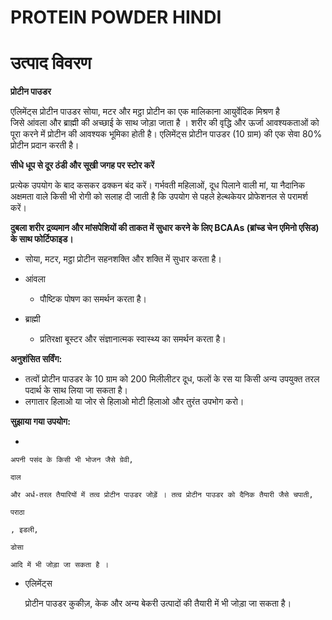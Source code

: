 # PROTEIN POWDER HINDI

# उत्पाद विवरण

**प्रोटीन पाउडर**

एलिमेंट्स प्रोटीन पाउडर सोया, मटर और मट्ठा प्रोटीन का एक मालिकाना आयुर्वेदिक मिश्रण है जिसे आंवला और ब्राह्मी की अच्छाई के साथ जोड़ा जाता है । शरीर की वृद्धि और ऊर्जा आवश्यकताओं को पूरा करने में प्रोटीन की आवश्यक भूमिका होती है। एलिमेंट्स प्रोटीन पाउडर (10 ग्राम) की एक सेवा 80% प्रोटीन प्रदान करती है।

**सीधे धूप से दूर ठंडी और सूखी जगह पर स्टोर करें**

प्रत्येक उपयोग के बाद कसकर ढक्कन बंद करें। गर्भवती महिलाओं, दूध पिलाने वाली मां, या नैदानिक ​​अक्षमता वाले किसी भी रोगी को सलाह दी जाती है कि उपयोग से पहले हेल्थकेयर प्रोफेशनल से परामर्श करें।

**दुबला शरीर द्रव्यमान और मांसपेशियों की ताकत में सुधार करने के लिए BCAAs (ब्रांच्ड चेन एमिनो एसिड) के साथ फोर्टिफाइड।**

- सोया, मटर, मट्ठा प्रोटीन सहनशक्ति और शक्ति में सुधार करता है।
- आंवला

    - पौष्टिक पोषण का समर्थन करता है।

- ब्राह्मी

    - प्रतिरक्षा बूस्टर और संज्ञानात्मक स्वास्थ्य का समर्थन करता है।

**अनुशंसित सर्विंग:**

- तत्वों प्रोटीन पाउडर के 10 ग्राम को 200 मिलीलीटर दूध, फलों के रस या किसी अन्य उपयुक्त तरल पदार्थ के साथ लिया जा सकता है।
- लगातार हिलाओ या जोर से हिलाओ मोटी हिलाओ और तुरंत उपभोग करो।

**सुझाया गया उपयोग:**

- 

    अपनी पसंद के किसी भी भोजन जैसे ग्रेवी,

    दाल

    और अर्ध-तरल तैयारियों में तत्व प्रोटीन पाउडर जोड़ें । तत्व प्रोटीन पाउडर को दैनिक तैयारी जैसे चपाती,

    पराठा

    , इडली,

    डोसा

    आदि में भी जोड़ा जा सकता है ।

- एलिमेंट्स

    प्रोटीन पाउडर कुकीज़, केक और अन्य बेकरी उत्पादों की तैयारी में भी जोड़ा जा सकता है।